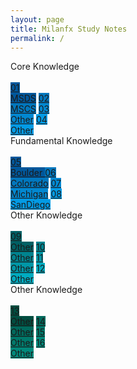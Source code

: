 ```yaml
---
layout: page
title: Milanfx Study Notes
permalink: /
---
```


<div class="row2">
  <div class="btn text">
    <div class="btn name">Core Knowledge</div><br>
    <div class="row2" style="grid-template-columns: 1fr 1fr 1fr 1fr;">
      <a href="/01-MSDS/" class="btn box" style="background-color: #01579b;">01<br>MSDS</a>
      <a href="/02-MSCS/" class="btn box" style="background-color: #0277bd;">02<br>MSCS</a>
      <a href="/#/"       class="btn box" style="background-color: #0288d1;">03<br>Other</a>
      <a href="/#/"       class="btn box" style="background-color: #039be5;">04<br>Other</a>
    </div>
  </div>
</div>

<div class="row2">
  <div class="btn text">
    <div class="btn name">Fundamental Knowledge</div><br>
    <div class="row2" style="grid-template-columns: 1fr 1fr 1fr 1fr;">
      <a href="/05-Boulder/"  class="btn box" style="background-color: #01579b;">05<br>Boulder </a>
      <a href="/06-Colorado/" class="btn box" style="background-color: #0277bd;">06<br>Colorado</a>
      <a href="/07-Michigan/" class="btn box" style="background-color: #0288d1;">07<br>Michigan</a>
      <a href="/08-SanDiego/" class="btn box" style="background-color: #039be5;">08<br>SanDiego</a>
    </div>
  </div>
</div>

<div class="row2">
  <div class="btn text">
    <div class="btn name">Other Knowledge</div><br>
    <div class="row2" style="grid-template-columns: 1fr 1fr 1fr 1fr;">
      <a href="/#/" class="btn box" style="background-color: #006064;">09<br>Other</a>
      <a href="/#/" class="btn box" style="background-color: #00838f;">10<br>Other</a>
      <a href="/#/" class="btn box" style="background-color: #0097a7;">11<br>Other</a>
      <a href="/#/" class="btn box" style="background-color: #00acc1;">12<br>Other</a>
    </div>
  </div>
</div>

<div class="row2">
  <div class="btn text">
    <div class="btn name">Other Knowledge</div><br>
    <div class="row2" style="grid-template-columns: 1fr 1fr 1fr 1fr;">
      <a href="/#/" class="btn box" style="background-color: #004d40;">13<br>Other</a>
      <a href="/#/" class="btn box" style="background-color: #00695c;">14<br>Other</a>
      <a href="/#/" class="btn box" style="background-color: #00796b;">15<br>Other</a>
      <a href="/#/" class="btn box" style="background-color: #00897b;">16<br>Other</a>
    </div>
  </div>
</div>

<br><br><br><br><br><br><br><br><br><br><br><br><br><br><br><br>
<br><br><br><br><br><br><br><br><br><br><br><br><br><br><br><br>